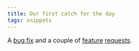 ```yaml
---
title: Our first catch for the day
tags: snippets
---
```


A [bug fix](http://wincent.dev/a/support/bugs/show_bug.cgi?id=209) and a couple of [feature](http://wincent.dev/a/support/bugs/show_bug.cgi?id=210) [requests](http://wincent.dev/a/support/bugs/show_bug.cgi?id=255).
